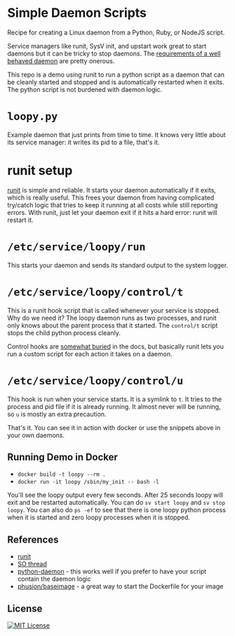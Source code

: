 # Simple Daemon Scripts

Recipe for creating a Linux daemon from a Python, Ruby, or NodeJS script.

Service managers like runit, SysV init, and upstart work great to start daemons but it can be tricky to stop daemons. The [requirements of a well behaved daemon](http://stackoverflow.com/questions/23515165/correct-daemon-behaviour-from-pep-3143-explained) are pretty onerous.

This repo is a demo using runit to run a python script as a daemon that can be cleanly started and stopped and is automatically restarted when it exits. The python script is not burdened with daemon logic.

# `loopy.py`

Example daemon that just prints from time to time. It knows very little about its service manager: it writes its pid to a file, that's it.

# runit setup

[runit](http://smarden.org/runit) is simple and reliable. It starts your daemon automatically if it exits, which is really useful. This frees your daemon from having complicated try/catch logic that tries to keep it running at all costs while still reporting errors. With runit, just let your daemon exit if it hits a hard error: runit will restart it.

# `/etc/service/loopy/run`

This starts your daemon and sends its standard output to the system logger.

# `/etc/service/loopy/control/t`

This is a runit hook script that is called whenever your service is stopped. Why do we need it? The loopy daemon runs as two processes, and runit only knows about the parent process that it started. The `control/t` script stops the child python process cleanly.

Control hooks are [somewhat buried](http://smarden.org/runit/runsv.8.html#sect4) in the docs, but basically runit lets you run a custom script for each action it takes on a daemon.

# `/etc/service/loopy/control/u`

This hook is run when your service starts. It is a symlink to `t`. It tries to the process and pid file if it is already running. It almost never will be running, so `u` is mostly an extra precaution.

That's it. You can see it in action with docker or use the snippets above in your own daemons.

## Running Demo in Docker

+ `docker build -t loopy --rm .`
+ `docker run -it loopy /sbin/my_init -- bash -l`

You'll see the loopy output every few seconds. After 25 seconds loopy will exit and be restarted automatically. You can do `sv start loopy` and `sv stop loopy`. You can also do `ps -ef` to see that there is one loopy python process when it is started and zero loopy processes when it is stopped.

## References

+ [runit](http://smarden.org/runit)
+ [SO thread](http://stackoverflow.com/questions/473620/how-do-you-create-a-daemon-in-python)
+ [python-daemon](https://pypi.python.org/pypi/python-daemon/) - this works well if you prefer to have your script contain the daemon logic
+ [phusion/baseimage](http://phusion.github.io/baseimage-docker/) - a great way to start the Dockerfile for your image

## License
[![MIT License](http://img.shields.io/badge/license-MIT-blue.svg?style=flat)](LICENSE)
